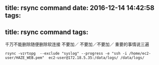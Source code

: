 title: rsync command
date: 2016-12-14 14:42:58
tags:
---
title: rsync command
tags:
---

千万不能删除随便删除软连接
不要加／ 不要加／不要加／
重要的事情说三遍

```
rsync -vzrtopg  --exclude "syslog" --progress -e "ssh -i /home/ec2-user/HAZE_WEB.pem"  ec2-user@172.18.5.35:/data/logs/ /data/logs/



```
